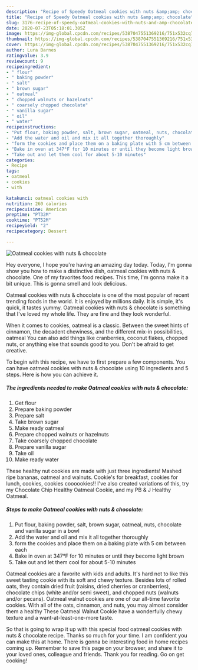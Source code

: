 ```yaml
---
description: "Recipe of Speedy Oatmeal cookies with nuts &amp;amp; chocolate"
title: "Recipe of Speedy Oatmeal cookies with nuts &amp;amp; chocolate"
slug: 3176-recipe-of-speedy-oatmeal-cookies-with-nuts-and-amp-chocolate
date: 2020-07-23T05:18:01.305Z
image: https://img-global.cpcdn.com/recipes/5387047551369216/751x532cq70/oatmeal-cookies-with-nuts-chocolate-recipe-main-photo.jpg
thumbnail: https://img-global.cpcdn.com/recipes/5387047551369216/751x532cq70/oatmeal-cookies-with-nuts-chocolate-recipe-main-photo.jpg
cover: https://img-global.cpcdn.com/recipes/5387047551369216/751x532cq70/oatmeal-cookies-with-nuts-chocolate-recipe-main-photo.jpg
author: Lura Barnes
ratingvalue: 3.9
reviewcount: 9
recipeingredient:
- " flour"
- " baking powder"
- " salt"
- " brown sugar"
- " oatmeal"
- " chopped walnuts or hazelnuts"
- " coarsely chopped chocolate"
- " vanilla sugar"
- " oil"
- " water"
recipeinstructions:
- "Put flour, baking powder, salt, brown sugar, oatmeal, nuts, chocolate and vanilla sugar in a bowl"
- "Add the water and oil and mix it all together thoroughly"
- "form the cookies and place them on a baking plate with 5 cm between each"
- "Bake in oven at 347°F for 10 minutes or until they become light brown"
- "Take out and let them cool for about 5-10 minutes"
categories:
- Recipe
tags:
- oatmeal
- cookies
- with

katakunci: oatmeal cookies with 
nutrition: 260 calories
recipecuisine: American
preptime: "PT32M"
cooktime: "PT52M"
recipeyield: "2"
recipecategory: Dessert

---
```



![Oatmeal cookies with nuts &amp; chocolate](https://img-global.cpcdn.com/recipes/5387047551369216/751x532cq70/oatmeal-cookies-with-nuts-chocolate-recipe-main-photo.jpg)

Hey everyone, I hope you're having an amazing day today. Today, I'm gonna show you how to make a distinctive dish, oatmeal cookies with nuts &amp; chocolate. One of my favorites food recipes. This time, I'm gonna make it a bit unique. This is gonna smell and look delicious.

Oatmeal cookies with nuts &amp; chocolate is one of the most popular of recent trending foods in the world. It is enjoyed by millions daily. It is simple, it's quick, it tastes yummy. Oatmeal cookies with nuts &amp; chocolate is something that I've loved my whole life. They are fine and they look wonderful.

When it comes to cookies, oatmeal is a classic. Between the sweet hints of cinnamon, the decadent chewiness, and the different mix-in possibilities, oatmeal You can also add things like cranberries, coconut flakes, chopped nuts, or anything else that sounds good to you. Don&#39;t be afraid to get creative.


To begin with this recipe, we have to first prepare a few components. You can have oatmeal cookies with nuts &amp; chocolate using 10 ingredients and 5 steps. Here is how you can achieve it.

<!--inarticleads1-->

##### The ingredients needed to make Oatmeal cookies with nuts &amp; chocolate:

1. Get  flour
1. Prepare  baking powder
1. Prepare  salt
1. Take  brown sugar
1. Make ready  oatmeal
1. Prepare  chopped walnuts or hazelnuts
1. Take  coarsely chopped chocolate
1. Prepare  vanilla sugar
1. Take  oil
1. Make ready  water


These healthy nut cookies are made with just three ingredients! Mashed ripe bananas, oatmeal and walnuts. Cookie&#39;s for breakfast, cookies for lunch, cookies, cookies coooookies!! I&#39;ve also created variations of this, try my Chocolate Chip Healthy Oatmeal Cookie, and my PB &amp; J Healthy Oatmeal. 

<!--inarticleads2-->

##### Steps to make Oatmeal cookies with nuts &amp; chocolate:

1. Put flour, baking powder, salt, brown sugar, oatmeal, nuts, chocolate and vanilla sugar in a bowl
1. Add the water and oil and mix it all together thoroughly
1. form the cookies and place them on a baking plate with 5 cm between each
1. Bake in oven at 347°F for 10 minutes or until they become light brown
1. Take out and let them cool for about 5-10 minutes


Oatmeal cookies are a favorite with kids and adults. It&#39;s hard not to like this sweet tasting cookie with its soft and chewy texture. Besides lots of rolled oats, they contain dried fruit (raisins, dried cherries or cranberries), chocolate chips (white and/or semi sweet), and chopped nuts (walnuts and/or pecans). Oatmeal walnut cookies are one of our all-time favorite cookies. With all of the oats, cinnamon, and nuts, you may almost consider them a healthy These Oatmeal Walnut Cookie have a wonderfully chewy texture and a want-at-least-one-more taste. 

So that is going to wrap it up with this special food oatmeal cookies with nuts &amp; chocolate recipe. Thanks so much for your time. I am confident you can make this at home. There is gonna be interesting food in home recipes coming up. Remember to save this page on your browser, and share it to your loved ones, colleague and friends. Thank you for reading. Go on get cooking!
